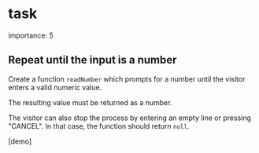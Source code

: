 # task

importance: 5

## Repeat until the input is a number

Create a function `readNumber` which prompts for a number until the visitor enters a valid numeric value.

The resulting value must be returned as a number.

The visitor can also stop the process by entering an empty line or pressing "CANCEL". In that case, the function should return `null`.

\[demo\]

